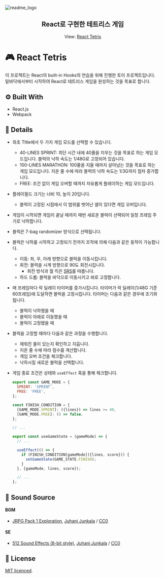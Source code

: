 ![readme_logo](https://user-images.githubusercontent.com/55024033/166143771-e3cd2084-96aa-4f91-9b72-74bacabd84d0.png)

<h2 align="middle">React로 구현한 테트리스 게임</h2>

<p align="middle">View: <a href="http://ec2-3-230-151-39.compute-1.amazonaws.com/">React Tetris</a></p>

# 🎮 React Tetris

이 프로젝트는 React의 built-in Hooks의 연습을 위해 진행한 토이 프로젝트입니다. 밑바닥에서부터 시작하여 React로 테트리스 게임을 완성하는 것을 목표로 합니다.

## ⚙️ Built With

- React.js
- Webpack

## 📄 Details

- 최초 TItle에서 두 가지 게임 모드를 선택할 수 있습니다.
  - 40-LINES SPRINT: 최단 시간 내에 40줄을 지우는 것을 목표로 하는 게임 모드입니다. 블럭의 낙하 속도는 1/48G로 고정되어 있습니다.
  - 100-LINES MARATHON: 100줄을 지울 때까지 살아남는 것을 목표로 하는 게임 모드입니다. 지운 줄 수에 따라 블럭의 낙하 속도는 1/3G까지 점차 증가합니다.
  - FREE: 조건 없이 게임 오버할 때까지 자유롭게 플레이하는 게임 모드입니다.

- 플레이필드 크기는 너비 10, 높이 20입니다.

  - 블럭이 고정된 시점에서 이 범위를 벗어난 셀이 있다면 게임 오버입니다.

- 게임이 시작되면 게임이 끝날 때까지 매번 새로운 블럭이 선택되어 일정 프레임 주기로 낙하합니다.

- 블럭은 7-bag randomizer 방식으로 선택됩니다.

- 블럭은 낙하를 시작하고 고정되기 전까지 조작에 의해 다음과 같은 동작이 가능합니다.

  - 이동: 좌, 우, 아래 방향으로 블럭을 이동시킵니다.
  - 회전: 블럭을 시계 방향으로 90도 회전시킵니다.
    - 회전 방식과 월 킥은 [SRS](https://tetris.fandom.com/wiki/SRS)를 따릅니다.
  - 하드 드롭: 블럭을 바닥으로 이동시키고 바로 고정합니다.

- 매 프레임마다 락 딜레이 타이머를 증가시킵니다. 타이머가 락 딜레이(1/48G 기준 60프레임)에 도달하면 블럭을 고정시킵니다. 타이머는 다음과 같은 경우에 초기화됩니다.

  - 블럭이 낙하했을 때
  - 블럭이 아래로 이동했을 때
  - 블럭이 고정됐을 때

- 블럭을 고정할 때마다 다음과 같은 과정을 수행합니다.

  - 채워진 줄이 있는지 확인하고 지웁니다.
  - 지운 줄 수에 따라 점수를 계산합니다.
  - 게임 오버 조건을 체크합니다.
  - 낙하시킬 새로운 블럭을 선택합니다.

- 게임 종료 조건은 상태와 `useEffect` 훅을 통해 체크합니다.

  ```javascript
  export const GAME_MODE = {
    SPRINT: 'SPRINT',
    FREE: 'FREE',
  };
  
  const FINISH_CONDITION = {
    [GAME_MODE.SPRINT]: ({lines}) => lines >= 40,
    [GAME_MODE.FREE]: () => false,
  };
  
  // ...
  
  export const useGameState = (gameMode) => {
    // ...
  
    useEffect(() => {
      if (FINISH_CONDITION[gameMode]({lines, score})) {
        setGameState(GAME_STATE.FINISH);
      }
    }, [gameMode, lines, score]);
  
    // ...
  };
  ```

## 🎵 Sound Source

#### BGM

- [JRPG Pack 1 Exploration](https://opengameart.org/content/jrpg-pack-1-exploration), [Juhani Junkala](https://juhanijunkala.com/)  / [CC0](https://creativecommons.org/publicdomain/zero/1.0/)

#### SE

- [512 Sound Effects (8-bit style)](https://opengameart.org/content/512-sound-effects-8-bit-style), [Juhani Junkala](https://juhanijunkala.com/) / [CC0](https://creativecommons.org/publicdomain/zero/1.0/)

## 📝 License

[MIT licenced](https://github.com/bluewood-truth/react-tetris/blob/main/LICENSE).

